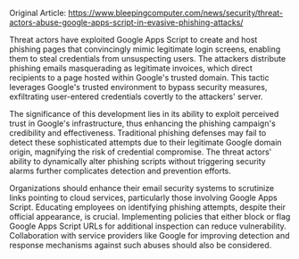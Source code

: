 Original Article: https://www.bleepingcomputer.com/news/security/threat-actors-abuse-google-apps-script-in-evasive-phishing-attacks/

Threat actors have exploited Google Apps Script to create and host phishing pages that convincingly mimic legitimate login screens, enabling them to steal credentials from unsuspecting users. The attackers distribute phishing emails masquerading as legitimate invoices, which direct recipients to a page hosted within Google's trusted domain. This tactic leverages Google's trusted environment to bypass security measures, exfiltrating user-entered credentials covertly to the attackers' server. 

The significance of this development lies in its ability to exploit perceived trust in Google's infrastructure, thus enhancing the phishing campaign's credibility and effectiveness. Traditional phishing defenses may fail to detect these sophisticated attempts due to their legitimate Google domain origin, magnifying the risk of credential compromise. The threat actors' ability to dynamically alter phishing scripts without triggering security alarms further complicates detection and prevention efforts.

Organizations should enhance their email security systems to scrutinize links pointing to cloud services, particularly those involving Google Apps Script. Educating employees on identifying phishing attempts, despite their official appearance, is crucial. Implementing policies that either block or flag Google Apps Script URLs for additional inspection can reduce vulnerability. Collaboration with service providers like Google for improving detection and response mechanisms against such abuses should also be considered.
